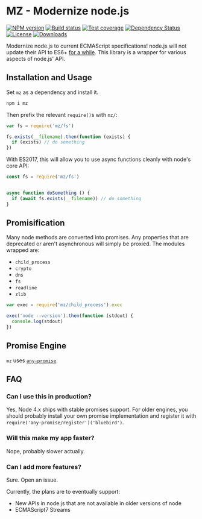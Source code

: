 
# MZ - Modernize node.js

[![NPM version][npm-image]][npm-url]
[![Build status][travis-image]][travis-url]
[![Test coverage][coveralls-image]][coveralls-url]
[![Dependency Status][david-image]][david-url]
[![License][license-image]][license-url]
[![Downloads][downloads-image]][downloads-url]

Modernize node.js to current ECMAScript specifications!
node.js will not update their API to ES6+ [for a while](https://github.com/joyent/node/issues/7549).
This library is a wrapper for various aspects of node.js' API.

## Installation and Usage

Set `mz` as a dependency and install it.

```bash
npm i mz
```

Then prefix the relevant `require()`s with `mz/`:

```js
var fs = require('mz/fs')

fs.exists(__filename).then(function (exists) {
  if (exists) // do something
})
```

With ES2017, this will allow you to use async functions cleanly with node's core API:

```js
const fs = require('mz/fs')


async function doSomething () {
  if (await fs.exists(__filename)) // do something
}
```

## Promisification

Many node methods are converted into promises.
Any properties that are deprecated or aren't asynchronous will simply be proxied.
The modules wrapped are:

- `child_process`
- `crypto`
- `dns`
- `fs`
- `readline`
- `zlib`

```js
var exec = require('mz/child_process').exec

exec('node --version').then(function (stdout) {
  console.log(stdout)
})
```

## Promise Engine

`mz` uses [`any-promise`](https://github.com/kevinbeaty/any-promise).

## FAQ

### Can I use this in production?

Yes, Node 4.x ships with stable promises support. For older engines,
you should probably install your own promise implementation and register it with
`require('any-promise/register')('bluebird')`.

### Will this make my app faster?

Nope, probably slower actually.

### Can I add more features?

Sure.
Open an issue.

Currently, the plans are to eventually support:

- New APIs in node.js that are not available in older versions of node
- ECMAScript7 Streams

[bluebird]: https://github.com/petkaantonov/bluebird

[npm-image]: https://img.shields.io/npm/v/mz.svg?style=flat-square
[npm-url]: https://npmjs.org/package/mz
[github-tag]: http://img.shields.io/github/tag/normalize/mz.svg?style=flat-square
[github-url]: https://github.com/normalize/mz/tags
[travis-image]: https://img.shields.io/travis/normalize/mz.svg?style=flat-square
[travis-url]: https://travis-ci.org/normalize/mz
[coveralls-image]: https://img.shields.io/coveralls/normalize/mz.svg?style=flat-square
[coveralls-url]: https://coveralls.io/r/normalize/mz?branch=master
[david-image]: http://img.shields.io/david/normalize/mz.svg?style=flat-square
[david-url]: https://david-dm.org/normalize/mz
[license-image]: http://img.shields.io/npm/l/mz.svg?style=flat-square
[license-url]: LICENSE.md
[downloads-image]: http://img.shields.io/npm/dm/mz.svg?style=flat-square
[downloads-url]: https://npmjs.org/package/mz
